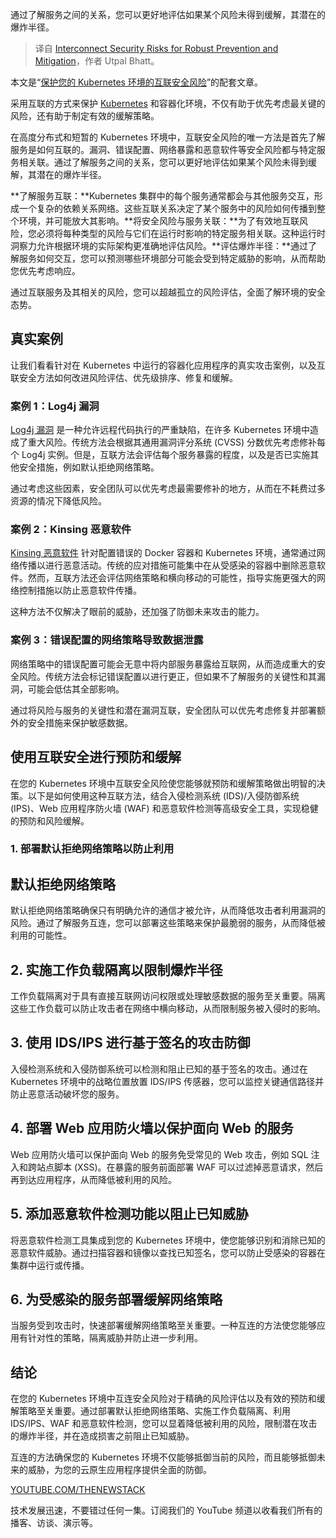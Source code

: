 
<!--
title: 互联安全风险的稳健预防和缓解
cover: https://cdn.thenewstack.io/media/2024/10/5d963909-risk12.png
-->

通过了解服务之间的关系，您可以更好地评估如果某个风险未得到缓解，其潜在的爆炸半径。

> 译自 [Interconnect Security Risks for Robust Prevention and Mitigation](https://thenewstack.io/interconnect-security-risks-for-robust-prevention-and-mitigation/)，作者 Utpal Bhatt。

本文是“[保护您的 Kubernetes 环境的互联安全风险](https://thenewstack.io/interconnect-security-risks-to-protect-your-kubernetes-environment/)”的配套文章。

采用互联的方式来保护 [Kubernetes](https://thenewstack.io/kubernetes/) 和容器化环境，不仅有助于优先考虑最关键的风险，还有助于制定有效的缓解策略。

在高度分布式和短暂的 Kubernetes 环境中，互联安全风险的唯一方法是首先了解服务是如何互联的。漏洞、错误配置、网络暴露和恶意软件等安全风险都与特定服务相关联。通过了解服务之间的关系，您可以更好地评估如果某个风险未得到缓解，其潜在的爆炸半径。

**了解服务互联：**Kubernetes 集群中的每个服务通常都会与其他服务交互，形成一个复杂的依赖关系网络。这些互联关系决定了某个服务中的风险如何传播到整个环境，并可能放大其影响。**将安全风险与服务关联：**为了有效地互联风险，您必须将每种类型的风险与它们在运行时影响的特定服务相关联。这种运行时洞察力允许根据环境的实际架构更准确地评估风险。**评估爆炸半径：**通过了解服务如何交互，您可以预测哪些环境部分可能会受到特定威胁的影响，从而帮助您优先考虑响应。

通过互联服务及其相关的风险，您可以超越孤立的风险评估，全面了解环境的安全态势。

## 真实案例

让我们看看针对在 Kubernetes 中运行的容器化应用程序的真实攻击案例，以及互联安全方法如何改进风险评估、优先级排序、修复和缓解。

### 案例 1：Log4j 漏洞

[Log4j 漏洞](https://thenewstack.io/log4j-the-pain-just-keeps-going-and-going/) 是一种允许远程代码执行的严重缺陷，在许多 Kubernetes 环境中造成了重大风险。传统方法会根据其通用漏洞评分系统 (CVSS) 分数优先考虑修补每个 Log4j 实例。但是，互联方法会评估每个服务暴露的程度，以及是否已实施其他安全措施，例如默认拒绝网络策略。

通过考虑这些因素，安全团队可以优先考虑最需要修补的地方，从而在不耗费过多资源的情况下降低风险。

### 案例 2：Kinsing 恶意软件

[Kinsing 恶意软件](https://thenewstack.io/kinsing-malware-targets-kubernetes/) 针对配置错误的 Docker 容器和 Kubernetes 环境，通常通过网络传播以进行恶意活动。传统的应对措施可能集中在从受感染的容器中删除恶意软件。然而，互联方法还会评估网络策略和横向移动的可能性，指导实施更强大的网络控制措施以防止恶意软件传播。

这种方法不仅解决了眼前的威胁，还加强了防御未来攻击的能力。

### 案例 3：错误配置的网络策略导致数据泄露

网络策略中的错误配置可能会无意中将内部服务暴露给互联网，从而造成重大的安全风险。传统方法会标记错误配置以进行更正，但如果不了解服务的关键性和其漏洞，可能会低估其全部影响。

通过将风险与服务的关键性和潜在漏洞互联，安全团队可以优先考虑修复并部署额外的安全措施来保护敏感数据。

## 使用互联安全进行预防和缓解

在您的 Kubernetes 环境中互联安全风险使您能够就预防和缓解策略做出明智的决策。以下是如何使用这种互联方法，结合入侵检测系统 (IDS)/入侵防御系统 (IPS)、Web 应用程序防火墙 (WAF) 和恶意软件检测等高级安全工具，实现稳健的预防和风险缓解。

### 1. 部署默认拒绝网络策略以防止利用
## 默认拒绝网络策略

默认拒绝网络策略确保只有明确允许的通信才被允许，从而降低攻击者利用漏洞的风险。通过了解服务互连，您可以部署这些策略来保护最脆弱的服务，从而降低被利用的可能性。

## 2. 实施工作负载隔离以限制爆炸半径

工作负载隔离对于具有直接互联网访问权限或处理敏感数据的服务至关重要。隔离这些工作负载可以防止攻击者在网络中横向移动，从而限制服务被入侵时的影响。

## 3. 使用 IDS/IPS 进行基于签名的攻击防御

入侵检测系统和入侵防御系统可以检测和阻止已知的基于签名的攻击。通过在 Kubernetes 环境中的战略位置放置 IDS/IPS 传感器，您可以监控关键通信路径并防止恶意活动破坏您的服务。

## 4. 部署 Web 应用防火墙以保护面向 Web 的服务

Web 应用防火墙可以保护面向 Web 的服务免受常见的 Web 攻击，例如 SQL 注入和跨站点脚本 (XSS)。在暴露的服务前面部署 WAF 可以过滤掉恶意请求，然后再到达应用程序，从而降低被利用的风险。

## 5. 添加恶意软件检测功能以阻止已知威胁

将恶意软件检测工具集成到您的 Kubernetes 环境中，使您能够识别和消除已知的恶意软件威胁。通过扫描容器和镜像以查找已知签名，您可以防止受感染的容器在集群中运行或传播。

## 6. 为受感染的服务部署缓解网络策略

当服务受到攻击时，快速部署缓解网络策略至关重要。一种互连的方法使您能够应用有针对性的策略，隔离威胁并防止进一步利用。

## 结论

在您的 Kubernetes 环境中互连安全风险对于精确的风险评估以及有效的预防和缓解策略至关重要。通过部署默认拒绝网络策略、实施工作负载隔离、利用 IDS/IPS、WAF 和恶意软件检测，您可以显着降低被利用的风险，限制潜在攻击的爆炸半径，并在造成损害之前阻止已知威胁。

互连的方法确保您的 Kubernetes 环境不仅能够抵御当前的风险，而且能够抵御未来的威胁，为您的云原生应用程序提供全面的防御。

[YOUTUBE.COM/THENEWSTACK](https://youtube.com/thenewstack?sub_confirmation=1)

技术发展迅速，不要错过任何一集。订阅我们的 YouTube 频道以收看我们所有的播客、访谈、演示等。